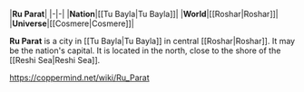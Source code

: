 |**Ru Parat**|
|-|-|
|**Nation**|[[Tu Bayla\|Tu Bayla]]|
|**World**|[[Roshar\|Roshar]]|
|**Universe**|[[Cosmere\|Cosmere]]|

**Ru Parat** is a city in [[Tu Bayla\|Tu Bayla]] in central [[Roshar\|Roshar]]. It may be the nation's capital.
It is located in the north, close to the shore of the [[Reshi Sea\|Reshi Sea]].



https://coppermind.net/wiki/Ru_Parat